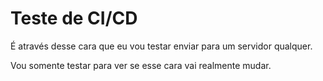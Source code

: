 # Teste de CI/CD 

É através desse cara que eu vou testar enviar para um servidor qualquer.

Vou somente testar para ver se esse cara vai realmente mudar.       
